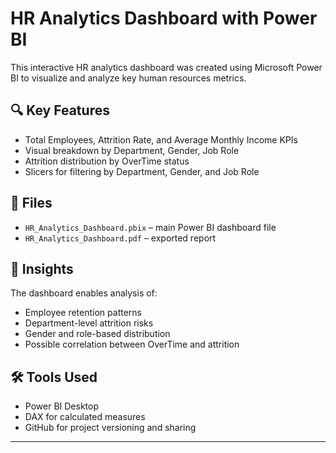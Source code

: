 # HR Analytics Dashboard with Power BI

This interactive HR analytics dashboard was created using Microsoft Power BI to visualize and analyze key human resources metrics.

## 🔍 Key Features
- Total Employees, Attrition Rate, and Average Monthly Income KPIs
- Visual breakdown by Department, Gender, Job Role
- Attrition distribution by OverTime status
- Slicers for filtering by Department, Gender, and Job Role

## 📁 Files
- `HR_Analytics_Dashboard.pbix` – main Power BI dashboard file
- `HR_Analytics_Dashboard.pdf` – exported report

## 🧠 Insights
The dashboard enables analysis of:
- Employee retention patterns
- Department-level attrition risks
- Gender and role-based distribution
- Possible correlation between OverTime and attrition

## 🛠 Tools Used
- Power BI Desktop
- DAX for calculated measures
- GitHub for project versioning and sharing
---
